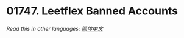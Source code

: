 # 01747. Leetflex Banned Accounts

  _Read this in other languages:_
    [_简体中文_](README.zh-CN.md)

